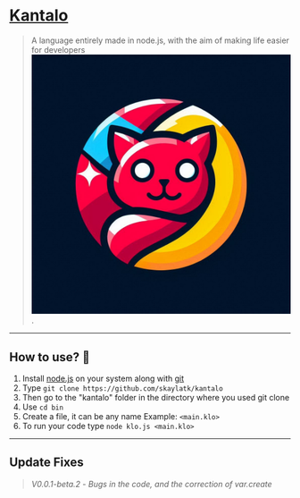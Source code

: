 # [Kantalo](https://kantalo.kesug.com)
> A language entirely made in node.js, with the aim of making life easier for developers
![Kantalo](./kantalo_o.jpeg).

---

## How to use? 🤔

1. Install [node.js](https://nodejs.org/) on your system along with [git](https://git-scm.com/downloads)
2. Type `git clone https://github.com/skaylatk/kantalo`
3. Then go to the "kantalo" folder in the directory where you used git clone
4. Use `cd bin`
5. Create a file, it can be any name Example: `<main.klo>`
6. To run your code type `node klo.js <main.klo>`

---
## Update Fixes

> *V0.0.1-beta.2* -  _Bugs in the code, and the correction of var.create_
